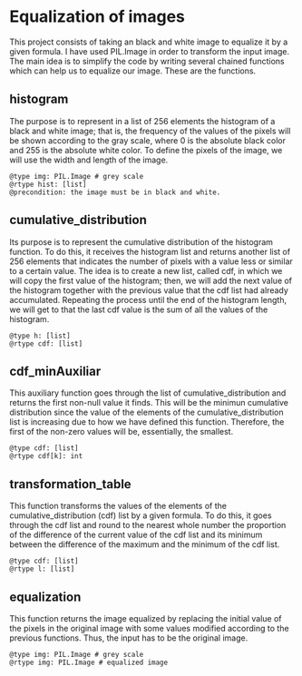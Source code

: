 # Equalization of images
This project consists of taking an black and white image to equalize it by a given formula. I have used PIL.Image in order to transform the input image. The main idea is to simplify the code by writing several chained functions which can help us to equalize our image. These are the functions.

## histogram
The purpose is to represent in a list of 256 elements the histogram of a black and white image; that is, the frequency of the values of the pixels will be shown according to the gray scale, where 0 is the absolute black color and 255 is the absolute white color. To define the pixels of the image, we will use the width and length of the image.

    @type img: PIL.Image # grey scale
    @rtype hist: [list]
    @precondition: the image must be in black and white.
    
## cumulative_distribution
Its purpose is to represent the cumulative distribution of the histogram function. To do this, it receives the histogram list and returns another list of 256 elements that indicates the number of pixels with a value less or similar to a certain value. The idea is to create a new list, called cdf, in which we will copy the first value of the histogram; then, we will add the next value of the histogram together with the previous value that the cdf list had already accumulated. Repeating the process until the end of the histogram length, we will get to that the last cdf value is the sum of all the values of the histogram.
    
    @type h: [list]
    @rtype cdf: [list]

## cdf_minAuxiliar
This auxiliary function goes through the list of cumulative_distribution and returns the first non-null value it finds. This will be the minimun cumulative distribution since the value of the elements of the cumulative_distribution list is increasing due to how we have defined this function. Therefore, the first of the non-zero values will be, essentially, the smallest.

    @type cdf: [list]
    @rtype cdf[k]: int

## transformation_table
This function transforms the values of the elements of the cumulative_distribution (cdf) list by a given formula. To do this, it goes through the cdf list and round to the nearest whole number the proportion of the difference of the current value of the cdf list and its minimum between the difference of the maximum and the minimum of the cdf list.

    @type cdf: [list]
    @rtype l: [list]
   
## equalization
This function returns the image equalized by replacing the initial value of the pixels in the original image with some values modified according to the previous functions. Thus, the input has to be the original image.
    
    @type img: PIL.Image # grey scale
    @rtype img: PIL.Image # equalized image
